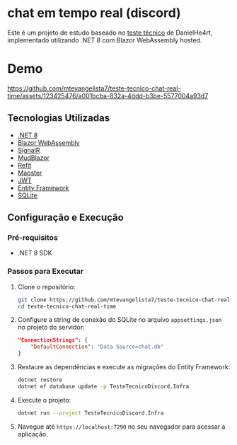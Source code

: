 # chat em tempo real (discord)

Este é um projeto de estudo baseado no [teste técnico](https://gist.github.com/DanielHe4rt/4012e5bf9c612d9cee9efa654eb32f6d) de DanielHe4rt, implementado utilizando .NET 8 com Blazor WebAssembly hosted.

# Demo

https://github.com/mtevangelista7/teste-tecnico-chat-real-time/assets/123425476/a001bcba-832a-4ddd-b3be-5577004a93d7


## Tecnologias Utilizadas

- [.NET 8](https://dotnet.microsoft.com/)
- [Blazor WebAssembly](https://blazor.net/)
- [SignalR](https://dotnet.microsoft.com/apps/aspnet/signalr)
- [MudBlazor](https://mudblazor.com/)
- [Refit](https://github.com/reactiveui/refit)
- [Mapster](https://github.com/MapsterMapper/Mapster)
- [JWT](https://jwt.io/)
- [Entity Framework](https://docs.microsoft.com/en-us/ef/)
- [SQLite](https://www.sqlite.org/index.html)

## Configuração e Execução

### Pré-requisitos

- .NET 8 SDK

### Passos para Executar

1. Clone o repositório:

    ```bash
    git clone https://github.com/mtevangelista7/teste-tecnico-chat-real-time
    cd teste-tecnico-chat-real-time
    ```

2. Configure a string de conexão do SQLite no arquivo `appsettings.json` no projeto do servidor:

    ```json
    "ConnectionStrings": {
        "DefaultConnection": "Data Source=chat.db"
    }
    ```

3. Restaure as dependências e execute as migrações do Entity Framework:

    ```bash
    dotnet restore
    dotnet ef database update -p TesteTecnicoDiscord.Infra
    ```

4. Execute o projeto:

    ```bash
    dotnet run --project TesteTecnicoDiscord.Infra
    ```

5. Navegue até `https://localhost:7290` no seu navegador para acessar a aplicação.
